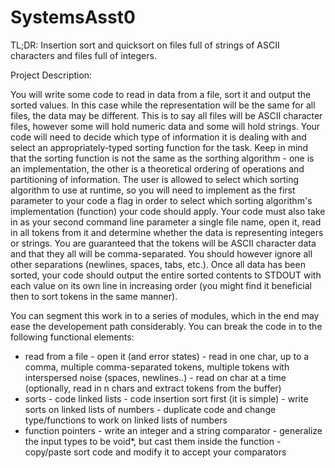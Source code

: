 # SystemsAsst0

TL;DR: Insertion sort and quicksort on files full of strings of ASCII characters and files full of integers.


Project Description:

You will write some code to read in data from a file, sort it and output the sorted values. In this case while the 
representation will be the same for all files, the data may be different. This is to say all files will be ASCII character 
files, however some will hold numeric data and some will hold strings. Your code will need to decide which type of information 
it is dealing with and select an appropriately-typed sorting function for the task. Keep in mind that the sorting function is 
not the same as the sorthing algorithm - one is an implementation, the other is a theoretical ordering of operations and 
partitioning of information. The user is allowed to select which sorting algorithm to use at runtime, so you will need to 
implement as the first parameter to your code a flag in order to select which sorting algorithm's implementation (function) 
your code should apply. Your code must also take in as your second command line parameter a single file name, open it, read in 
all tokens from it and determine whether the data is representing integers or strings. You are guaranteed that the tokens will 
be ASCII character data and that they all will be comma-separated. You should however ignore all other separations (newlines, 
spaces, tabs, etc.). Once all data has been sorted, your code should output the entire sorted contents to STDOUT with each 
value on its own line in increasing order (you might find it beneficial then to sort tokens in the same manner).

You can segment this work in to a series of modules, which in the end may ease the developement path considerably. You can 
break the code in to the following functional elements:
- read from a file
			- open it (and error states)
			- read in one char, up to a comma, multiple comma-separated tokens, multiple tokens with interspersed noise (spaces, newlines..)
			- read on char at a time (optionally, read in n chars and extract tokens from the buffer)
- sorts
			- code linked lists
			- code insertion sort first (it is simple)
			- write sorts on linked lists of numbers
			- duplicate code and change type/functions to work on linked lists of numbers
- function pointers
			- write an integer and a string comparator
			- generalize the input types to be void*, but cast them inside the function
			- copy/paste sort code and modify it to accept your comparators
